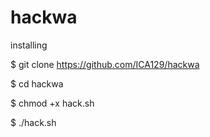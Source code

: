# hackwa

installing

$ git clone https://github.com/ICA129/hackwa

$ cd hackwa

$ chmod +x hack.sh

$ ./hack.sh
